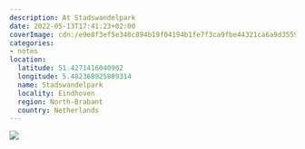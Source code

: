 ```yaml
---
description: At Stadswandelpark
date: 2022-05-13T17:41:23+02:00
coverImage: cdn:/e9e8f3ef5e340c894b19f04194b1fe7f3ca9fbe44321ca6a9d35592b62121e50
categories:
- notes
location:
  latitude: 51.4271416040902
  longitude: 5.482368025889314
  name: Stadswandelpark
  locality: Eindhoven
  region: North-Brabant
  country: Netherlands
---
```


![](cdn:/e9e8f3ef5e340c894b19f04194b1fe7f3ca9fbe44321ca6a9d35592b62121e50?class=fw)
